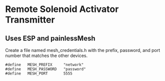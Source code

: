 # Remote Solenoid Activator Transmitter
## Uses ESP and painlessMesh

Create a file named mesh_credentials.h with the prefix, password, and port number that matches the other devices.

```
#define   MESH_PREFIX     "network"
#define   MESH_PASSWORD   "password"
#define   MESH_PORT       5555
```
